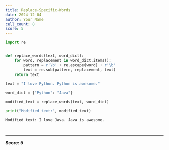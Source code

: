 ```yaml
---
title: Replace-Specific-Words
date: 2024-12-04
author: Your Name
cell_count: 8
score: 5
---
```


```python
import re

```


```python

def replace_words(text, word_dict):
    for word, replacement in word_dict.items():
        pattern = r'\b' + re.escape(word) + r'\b'
        text = re.sub(pattern, replacement, text)
    return text

```


```python
text = "I love Python. Python is awesome."

```


```python
word_dict = {"Python": "Java"}

```


```python
modified_text = replace_words(text, word_dict)

```


```python
print("Modified text:", modified_text)
```

    Modified text: I love Java. Java is awesome.



```python

```


```python

```


---
**Score: 5**

